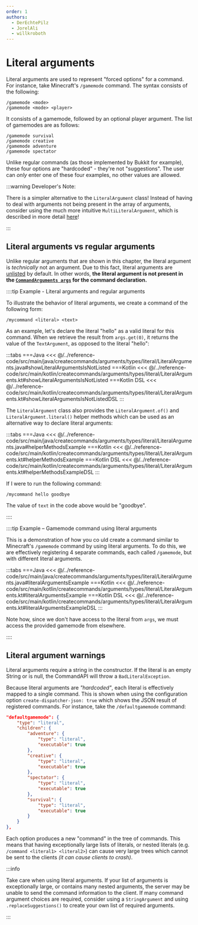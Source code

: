 ```yaml
---
order: 1
authors:
  - DerEchtePilz
  - JorelAli
  - willkroboth
---
```


# Literal arguments

Literal arguments are used to represent "forced options" for a command. For instance, take Minecraft's `/gamemode` command. The syntax consists of the following:

```mccmd
/gamemode <mode>
/gamemode <mode> <player>
```

It consists of a gamemode, followed by an optional player argument. The list of gamemodes are as follows:

```mccmd
/gamemode survival 
/gamemode creative
/gamemode adventure
/gamemode spectator
```

Unlike regular commands (as those implemented by Bukkit for example), these four options are "hardcoded" - they're not "suggestions". The user can _only_ enter one of these four examples, no other values are allowed.

:::warning Developer's Note:

There is a simpler alternative to the `LiteralArgument` class! Instead of having to deal with arguments not being present in the array of arguments, consider using the much more intuitive `MultiLiteralArgument`, which is described in more detail [here](./multiliteral-arguments)!

:::

## Literal arguments vs regular arguments

Unlike regular arguments that are shown in this chapter, the literal argument is _technically_ not an argument. Due to this fact, literal arguments are [unlisted](../../listed-arguments) by default. In other words, **the literal argument is not present in the [`CommandArguments args`](../../command-arguments) for the command declaration.**

::::tip Example - Literal arguments and regular arguments

To illustrate the behavior of literal arguments, we create a command of the following form:

```mccmd
/mycommand <literal> <text>
```

As an example, let's declare the literal "hello" as a valid literal for this command. When we retrieve the result from `args.get(0)`, it returns the value of the `TextArgument`, as opposed to the literal "hello":

:::tabs
===Java
<<< @/../reference-code/src/main/java/createcommands/arguments/types/literal/LiteralArguments.java#showLiteralArgumentsIsNotListed
===Kotlin
<<< @/../reference-code/src/main/kotlin/createcommands/arguments/types/literal/LiteralArguments.kt#showLiteralArgumentsIsNotListed
===Kotlin DSL
<<< @/../reference-code/src/main/kotlin/createcommands/arguments/types/literal/LiteralArguments.kt#showLiteralArgumentsIsNotListedDSL
:::

The `LiteralArgument` class also provides the `LiteralArgument.of()` and `LiteralArgument.literal()` helper methods which can be used as an alternative way to declare literal arguments:

:::tabs
===Java
<<< @/../reference-code/src/main/java/createcommands/arguments/types/literal/LiteralArguments.java#helperMethodsExample
===Kotlin
<<< @/../reference-code/src/main/kotlin/createcommands/arguments/types/literal/LiteralArguments.kt#helperMethodsExample
===Kotlin DSL
<<< @/../reference-code/src/main/kotlin/createcommands/arguments/types/literal/LiteralArguments.kt#helperMethodsExampleDSL
:::

If I were to run the following command:

```mccmd
/mycommand hello goodbye
```

The value of `text` in the code above would be "goodbye".

::::

::::tip Example – Gamemode command using literal arguments

This is a demonstration of how you co uld create a command similar to Minecraft's `/gamemode` command by using literal arguments. To do this, we are effectively registering 4 separate commands, each called `/gamemode`, but with different literal arguments.

:::tabs
===Java
<<< @/../reference-code/src/main/java/createcommands/arguments/types/literal/LiteralArguments.java#literalArgumentsExample
===Kotlin
<<< @/../reference-code/src/main/kotlin/createcommands/arguments/types/literal/LiteralArguments.kt#literalArgumentsExample
===Kotlin DSL
<<< @/../reference-code/src/main/kotlin/createcommands/arguments/types/literal/LiteralArguments.kt#literalArgumentsExampleDSL
:::

Note how, since we don't have access to the literal from `args`, we must access the provided gamemode from elsewhere.

::::

## Literal argument warnings

Literal arguments require a string in the constructor. If the literal is an empty String or is null, the CommandAPI will throw a `BadLiteralException`.

Because literal arguments are _"hardcoded"_, each literal is effectively mapped to a single command. This is shown when using the configuration option `create-dispatcher-json: true` which shows the JSON result of registered commands. For instance, take the `/defaultgamemode` command:

```json
"defaultgamemode": {
    "type": "literal",
    "children": {
        "adventure": {
            "type": "literal",
            "executable": true
        },
        "creative": {
            "type": "literal",
            "executable": true
        },
        "spectator": {
            "type": "literal",
            "executable": true
        },
        "survival": {
            "type": "literal",
            "executable": true
        }
    }
},
```

Each option produces a new "command" in the tree of commands. This means that having exceptionally large lists of literals, or nested literals (e.g. `/command <literal1> <literal2>`) can cause very large trees which cannot be sent to the clients _(it can cause clients to crash)_.

:::info

Take care when using literal arguments. If your list of arguments is exceptionally large, or contains many nested arguments, the server may be unable to send the command information to the client. If many command argument choices are required, consider using a `StringArgument` and using `.replaceSuggestions()` to create your own list of required arguments.

:::